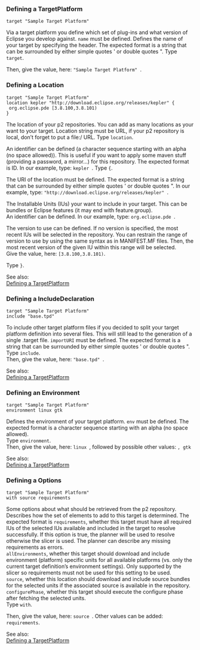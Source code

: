 ### <a name="Defining-a-TargetPlatform"></a>Defining a TargetPlatform

```
target "Sample Target Platform" 
```
Via a target platform you define which set of plug-ins and what version of Eclipse you develop against. `name` must be defined. Defines the name of your target by specifying the header. The expected format is a string that can be surrounded by either simple quotes ' or double quotes ".
Type `target`. 

Then, give the value, here: `"Sample Target Platform" `.



### <a name="Defining-a-Location"></a>Defining a Location

```
target "Sample Target Platform" 
location kepler "http://download.eclipse.org/releases/kepler" { 
 org.eclipse.pde [3.8.100,3.8.101) 
}
```
The location of your p2 repositories. You can add as many locations as your want to your target. Location string must be URL, if your p2 repository is local, don’t forget to put a file:/ URL. Type `location`. 

An identifier can be defined (a character sequence starting with an alpha (no space allowed)). This is useful if you want to apply some maven stuff (providing a password, a mirror…) for this repository. The expected format is ID. In our example, type: `kepler `.
Type `{`. 

The URI of the location must be defined. The expected format is a string that can be surrounded by either simple quotes ' or double quotes ". In our example, type: `"http://download.eclipse.org/releases/kepler" `.


The Installable Units (IUs) your want to include in your target. This can be bundles or Eclipse features (it may end with feature.group).
<br>An identifier can be defined. 
In our example, type: `org.eclipse.pde `.


The version to use can be defined. 
If no version is specified, the most recent IUs will be selected in the repository. 
You can restrain the range of version to use by using the same syntax as in MANIFEST.MF files. 
Then, the most recent version of the given IU within this range will be selected.  
Give the value, here: `[3.8.100,3.8.101)`.

Type `}`. 

See also:<br/>
[Defining a TargetPlatform](#Defining-a-TargetPlatform)


### <a name="Defining-a-IncludeDeclaration"></a>Defining a IncludeDeclaration

```
target "Sample Target Platform" 
include "base.tpd" 
```
To include other target platform files if you decided to split your target platform definition into several files. This will still lead to the generation of a single .target file. `importURI` must be defined. The expected format is a string that can be surrounded by either simple quotes ' or double quotes ".
<br>Type `include`. 
<br>Then, give the value, here: `"base.tpd" `.


See also:<br/>
[Defining a TargetPlatform](#Defining-a-TargetPlatform)


### <a name="Defining-a-Environment"></a>Defining an Environment

```
target "Sample Target Platform" 
environment linux gtk 
```
Defines the environment of your target platform. `env` must be defined. The expected format is a character sequence starting with an alpha (no space allowed).
<br>Type `environment`. 
<br>
Then, give the value, here: `linux `, followed by possible other values: `, gtk`


See also:<br/>
[Defining a TargetPlatform](#Defining-a-TargetPlatform)


### <a name="Defining-a-Options"></a>Defining a Options

```
target "Sample Target Platform" 
with source requirements
```
Some options about what should be retrieved from the p2 repository. 
Describes how the set of elements to add to this target is determined.
The expected format is `requirements`, whether this target must have all required IUs of the selected IUs available and included in the target to resolve successfully. 
If this option is true, the planner will be used to resolve otherwise the slicer is used. 
The planner can describe any missing requirements as errors.
<br>`allEnvironments`, whether this target should download and include environment (platform) specific units for all available platforms (vs. only the current target definition’s environment settings). Only supported by the slicer so requirements must not be used for this setting to be used.
<br>`source`, whether this location should download and include source bundles for the selected units if the associated source is available in the repository.
<br>`configurePhase`, whether this target should execute the configure phase after fetching the selected units.
<br>Type `with`. 

Then, give the value, here: `source `. Other values can be added: ` requirements`.


See also:<br/>
[Defining a TargetPlatform](#Defining-a-TargetPlatform)
